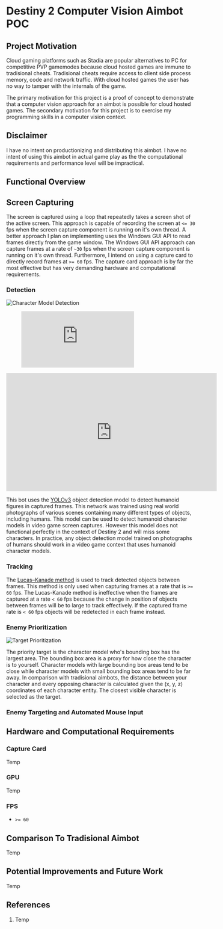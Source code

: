 # Destiny 2 Computer Vision Aimbot POC

## Project Motivation
Cloud gaming platforms such as Stadia are popular alternatives to PC for competitive PVP gamemodes because cloud hosted games are immune to tradisional cheats. Tradisional cheats require access to client side process memory, code and network traffic. With cloud hosted games the user has no way to tamper with the internals of the game. 

The primary motivation for this project is a proof of concept to demonstrate that a computer vision approach for an aimbot is possible for cloud hosted games. The secondary motivation for this project is to exercise my programming skills in a computer vision context. 


## Disclaimer
I have no intent on productionizing and distributing this aimbot. I have no intent of using this aimbot in actual game play as the the computational requirements and performance level will be impractical. 


## Functional Overview

## Screen Capturing
The screen is captured using a loop that repeatedly takes a screen shot of the active screen. This approach is capable of recording the screen at `<= 30` fps when the screen capture component is running on it's own thread. A better approach I plan on implementing uses the Windows GUI API to read frames directly from the game window. The Windows GUI API approach can capture frames at a rate of `~30` fps when the screen capture component is running on it's own thread. Furthermore, I intend on using a capture card to directly record frames at `>= 60` fps. The capture card approach is by far the most effective but has very demanding hardware and computational requirements. 


### Detection

![Character Model Detection](images/example.png "Character Model Detection")


<figure class="video_container">
  <iframe src="https://youtu.be/Zmm0KTelh1I" frameborder="0" allowfullscreen="true"> </iframe>
</figure>

<iframe width="560" height="315" src="https://www.youtube.com/embed/Zmm0KTelh1I" title="YouTube video player" frameborder="0" allow="accelerometer; autoplay; clipboard-write; encrypted-media; gyroscope; picture-in-picture" allowfullscreen></iframe>


This bot uses the [YOLOv3](https://pjreddie.com/darknet/yolo/) object detection model to detect humanoid figures in captured frames. This network was trained using real world photographs of various scenes containing many different types of objects, including humans. This model can be used to detect humanoid character models in video game screen captures. However this model does not functional perfectly in the context of Destiny 2 and will miss some characters. In practice, any object detection model trained on photographs of humans should work in a video game context that uses humanoid character models.


### Tracking
The [Lucas–Kanade method](https://en.wikipedia.org/wiki/Lucas–Kanade_method) is used to track detected objects between frames. This method is only used when capturing frames at a rate that is `>= 60` fps. The Lucas-Kanade method is ineffective when the frames are captured at a rate `< 60` fps because the change in position of objects between frames will be to large to track effectively. If the captured frame rate is `< 60` fps objects will be redetected in each frame instead. 


### Enemy Prioritization

![Target Prioritization](images/example2.png "Target Prioritization")

The priority target is the character model who's bounding box has the largest area. The bounding box area is a proxy for how close the character is to yourself. Character models with large bounding box areas tend to be close while character models with small bounding box areas tend to be far away. In comparison with tradisional aimbots, the distance between your character and every opposing character is calculated given the (x, y, z) coordinates of each character entity. The closest visible character is selected as the target.



### Enemy Targeting and Automated Mouse Input


## Hardware and Computational Requirements

### Capture Card
Temp

### GPU
Temp

### FPS
- `>= 60`



## Comparison To Tradisional Aimbot
Temp


## Potential Improvements and Future Work
Temp


## References
1. Temp
